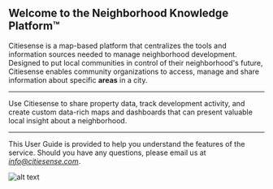 ## Welcome to the Neighborhood Knowledge Platform&trade; 

Citiesense is a map-based platform that centralizes the tools and information sources needed to manage neighborhood development. Designed to put local communities in control of their neighborhood's future, Citiesense enables community organizations to access, manage and share information about specific **areas** in a city. 
______
Use Citiesense to share property data, track development activity, and create custom data-rich maps and dashboards that can present valuable local insight about a neighborhood.
______
This User Guide is provided to help you understand the features of the service. Should you have any questions, please email us at *info@citiesense.com*.

![alt text](https://farm5.staticflickr.com/4162/34683833466_b152ee56ba_b.jpg "The Neighborhood Knowledge Platform")

